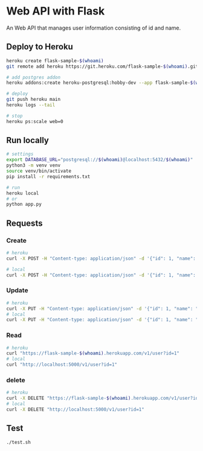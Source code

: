 # Web API with Flask

An Web API that manages user information consisting of id and name.

## Deploy to Heroku

```sh
heroku create flask-sample-$(whoami)
git remote add heroku https://git.heroku.com/flask-sample-$(whoami).git

# add postgres addon
heroku addons:create heroku-postgresql:hobby-dev --app flask-sample-$(whoami)

# deploy
git push heroku main
heroku logs --tail

# stop
heroku ps:scale web=0
```

## Run locally

```sh
# settings
export DATABASE_URL="postgresql://$(whoami)@localhost:5432/$(whoami)"
python3 -m venv venv
source venv/bin/activate
pip install -r requirements.txt

# run
heroku local
# or
python app.py
```

## Requests
### Create
```sh
# heroku
curl -X POST -H "Content-type: application/json" -d '{"id": 1, "name": "mike"}' https://flask-sample-$(whoami).herokuapp.com/v1/user

# local
curl -X POST -H "Content-type: application/json" -d '{"id": 1, "name": "mike"}' http://localhost:5000/v1/user
```

### Update
```sh
# heroku
curl -X PUT -H "Content-type: application/json" -d '{"id": 1, "name": "ken"}' https://flask-sample-$(whoami).herokuapp.com/v1/user
# local
curl -X PUT -H "Content-type: application/json" -d '{"id": 1, "name": "ken"}' http://localhost:5000/v1/user
```

### Read
```sh
# heroku
curl "https://flask-sample-$(whoami).herokuapp.com/v1/user?id=1"
# local
curl "http://localhost:5000/v1/user?id=1"
```

### delete
```sh
# heroku
curl -X DELETE "https://flask-sample-$(whoami).herokuapp.com/v1/user?id=1"
# local
curl -X DELETE "http://localhost:5000/v1/user?id=1"
```

## Test
```sh
./test.sh
```
